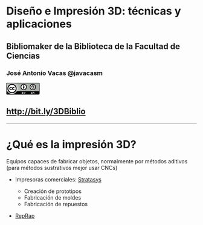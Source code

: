# Diseño e Impresión 3D: técnicas y aplicaciones

## Bibliomaker de la Biblioteca de la Facultad de Ciencias


### José Antonio Vacas @javacasm

![CCbySA](images/CCbySQ_88x31.png)

## http://bit.ly/3DBiblio


* *  *

# ¿Qué es la impresión 3D?

Equipos capaces de fabricar objetos, normalmente por métodos aditivos
(para métodos sustrativos mejor usar CNCs)

* Impresoras comerciales: [Stratasys](http://www.stratasys.com/es)
  * Creación de prototipos
  * Fabricación de moldes
  * Fabricación de repuestos

* [RepRap](http://reprap.org)
